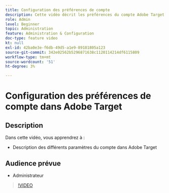 ```yaml
---
title: Configuration des préférences de compte
description: Cette vidéo décrit les préférences du compte Adobe Target. Regardez cette vidéo pour obtenir des exemples de l’impact des différents paramètres sur Adobe Target.
role: Admin
level: Beginner
topic: Administration
feature: Administration & Configuration
doc-type: feature video
kt: null
exl-id: 42ba0e3e-f6db-49d5-a1e9-89181805a123
source-git-commit: 342e02562b5296871638c1120114214df6115809
workflow-type: tm+mt
source-wordcount: '51'
ht-degree: 3%

---
```


# Configuration des préférences de compte dans Adobe Target

## Description

Dans cette vidéo, vous apprendrez à :

* Description des différents paramètres du compte dans Adobe Target

## Audience prévue

* Administrateur

>[!VIDEO](https://video.tv.adobe.com/v/17379/?quality=12)
